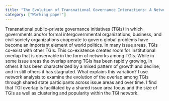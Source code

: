 ```yaml
---
title: "The Evolution of Transnational Governance Interactions: A Network Approach"
category: ["Working paper"]
---
```

Transnational public-private governance initiatives (TGIs) in which governments and/or formal
intergovernmental organizations, business, and civil society organizations cooperate to
govern global problems have become an important element of world politics. In many issue
areas, TGIs co-exist with other TGIs. This co-existence creates room for institutional overlap
that is observable in the form of networks among TGIs. While in some issue areas the overlap
among TGIs has been rapidly growing, in others it has been characterized by a mixed pattern
of growth and decline, and in still others it has stagnated. What explains this variation? I use
network analysis to examine the evolution of the overlap among TGIs through shared state
participants across issue areas and over time. I find that TGI overlap is facilitated by a shared
issue area focus and the size of TGIs as well as clustering and popularity within the TGI network.
